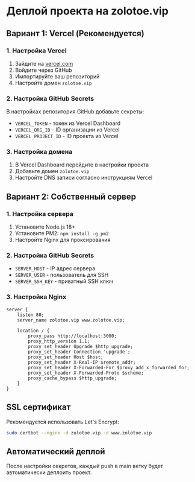 # Деплой проекта на zolotoe.vip

## Вариант 1: Vercel (Рекомендуется)

### 1. Настройка Vercel

1. Зайдите на [vercel.com](https://vercel.com)
2. Войдите через GitHub
3. Импортируйте ваш репозиторий
4. Настройте домен `zolotoe.vip`

### 2. Настройка GitHub Secrets

В настройках репозитория GitHub добавьте секреты:

- `VERCEL_TOKEN` - токен из Vercel Dashboard
- `VERCEL_ORG_ID` - ID организации из Vercel
- `VERCEL_PROJECT_ID` - ID проекта из Vercel

### 3. Настройка домена

1. В Vercel Dashboard перейдите в настройки проекта
2. Добавьте домен `zolotoe.vip`
3. Настройте DNS записи согласно инструкциям Vercel

## Вариант 2: Собственный сервер

### 1. Настройка сервера

1. Установите Node.js 18+
2. Установите PM2: `npm install -g pm2`
3. Настройте Nginx для проксирования

### 2. Настройка GitHub Secrets

- `SERVER_HOST` - IP адрес сервера
- `SERVER_USER` - пользователь для SSH
- `SERVER_SSH_KEY` - приватный SSH ключ

### 3. Настройка Nginx

```nginx
server {
    listen 80;
    server_name zolotoe.vip www.zolotoe.vip;

    location / {
        proxy_pass http://localhost:3000;
        proxy_http_version 1.1;
        proxy_set_header Upgrade $http_upgrade;
        proxy_set_header Connection 'upgrade';
        proxy_set_header Host $host;
        proxy_set_header X-Real-IP $remote_addr;
        proxy_set_header X-Forwarded-For $proxy_add_x_forwarded_for;
        proxy_set_header X-Forwarded-Proto $scheme;
        proxy_cache_bypass $http_upgrade;
    }
}
```

## SSL сертификат

Рекомендуется использовать Let's Encrypt:

```bash
sudo certbot --nginx -d zolotoe.vip -d www.zolotoe.vip
```

## Автоматический деплой

После настройки секретов, каждый push в main ветку будет автоматически деплоить проект.
